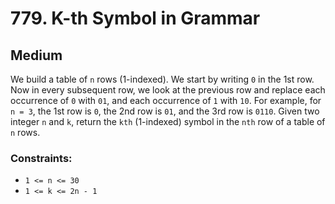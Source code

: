 # 779. K-th Symbol in Grammar

## Medium

We build a table of `n` rows (1-indexed). We start by writing `0` in the 1st row. Now in every subsequent row, we look
at the previous row and replace each occurrence of `0` with `01`, and each occurrence of `1` with `10`. For example,
for `n = 3`, the 1st row is `0`, the 2nd row is `01`, and the 3rd row is `0110`. Given two integer `n` and `k`, return
the `kth` (1-indexed) symbol in the `nth` row of a table of `n` rows.

### Constraints:

- `1 <= n <= 30`
- `1 <= k <= 2n - 1`

